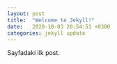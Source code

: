 ```yaml
---
layout: post
title:  "Welcome to Jekyll!"
date:   2020-10-03 20:54:51 +0300
categories: jekyll update
---
```


Sayfadaki ilk post.